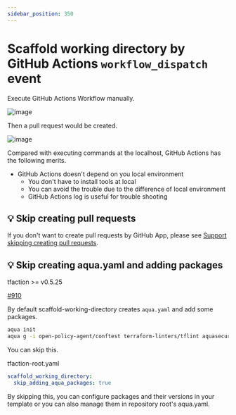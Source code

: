 ```yaml
---
sidebar_position: 350
---
```


# Scaffold working directory by GitHub Actions `workflow_dispatch` event

Execute GitHub Actions Workflow manually.

![image](https://user-images.githubusercontent.com/13323303/150027710-19ce0659-4a7a-490d-ad7b-bf77e409099f.png)

Then a pull request would be created.

![image](https://user-images.githubusercontent.com/13323303/151699745-b8743536-7e54-41e1-8f8e-73fdf296fef4.png)

Compared with executing commands at the localhost, GitHub Actions has the following merits.

* GitHub Actions doesn't depend on you local environment
  * You don't have to install tools at local
  * You can avoid the trouble due to the difference of local environment
  * GitHub Actions log is useful for trouble shooting

## :bulb: Skip creating pull requests

If you don't want to create pull requests by GitHub App, please see [Support skipping creating pull requests](skip-creating-pr.md).

## :bulb: Skip creating aqua.yaml and adding packages

tfaction >= v0.5.25

[#910](https://github.com/suzuki-shunsuke/tfaction/pull/910)

By default scaffold-working-directory creates `aqua.yaml` and add some packages.

```sh
aqua init
aqua g -i open-policy-agent/conftest terraform-linters/tflint aquasecurity/tfsec hashicorp/terraform
```

You can skip this.

tfaction-root.yaml

```yaml
scaffold_working_directory:
  skip_adding_aqua_packages: true
```

By skipping this, you can configure packages and their versions in your template or you can also manage them in repository root's aqua.yaml.
